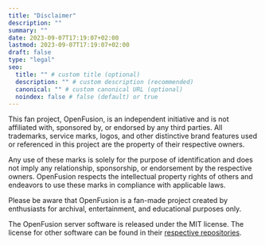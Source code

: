 ```yaml
---
title: "Disclaimer"
description: ""
summary: ""
date: 2023-09-07T17:19:07+02:00
lastmod: 2023-09-07T17:19:07+02:00
draft: false
type: "legal"
seo:
  title: "" # custom title (optional)
  description: "" # custom description (recommended)
  canonical: "" # custom canonical URL (optional)
  noindex: false # false (default) or true
---
```

This fan project, OpenFusion, is an independent initiative and is not affiliated with, sponsored by, or endorsed by any third parties. All trademarks, service marks, logos, and other distinctive brand features used or referenced in this project are the property of their respective owners.

Any use of these marks is solely for the purpose of identification and does not imply any relationship, sponsorship, or endorsement by the respective owners. OpenFusion respects the intellectual property rights of others and endeavors to use these marks in compliance with applicable laws.

Please be aware that OpenFusion is a fan-made project created by enthusiasts for archival, entertainment, and educational purposes only.

The OpenFusion server software is released under the MIT license. The license for other software can be found in their [respective repositories](https://github.com/OpenFusionProject/).

<br>
<br>
